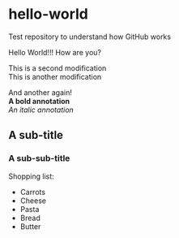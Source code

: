# hello-world
Test repository to understand how GitHub works

Hello World!!! How are you?

This is a second modification <br/>
This is another modification

And another again! <br/>
**A bold annotation** <br/>
*An italic annotation*

## A sub-title
### A sub-sub-title

Shopping list: <br/>
* Carrots
* Cheese
* Pasta
* Bread
* Butter